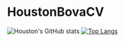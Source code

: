 # HoustonBovaCV
![Houston's GitHub stats](https://github-readme-stats.vercel.app/api?username=Zethtren&theme=dark&show_icons=true)
[![Top Langs](https://github-readme-stats.vercel.app/api/top-langs/?username=Zethtren&hide=html,jupyter%20notebook&theme=dark)](https://github.com/anuraghazra/github-readme-stats)
